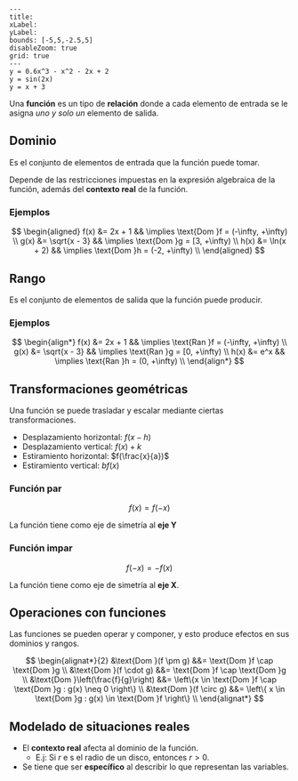 
```functionplot
---
title: 
xLabel: 
yLabel: 
bounds: [-5,5,-2.5,5]
disableZoom: true
grid: true
---
y = 0.6x^3 - x^2 - 2x + 2
y = sin(2x)
y = x + 3
```

Una **función** es un tipo de **relación** donde a cada elemento de entrada se le asigna *uno y solo un* elemento de salida.

## Dominio

Es el conjunto de elementos de entrada que la función puede tomar.

Depende de las restricciones impuestas en la expresión algebraica de la función, además del **contexto real** de la función.

### Ejemplos
$$
\begin{aligned}
f(x) &= 2x + 1       && \implies    \text{Dom }f = (-\infty, +\infty) \\
g(x) &= \sqrt{x - 3} && \implies    \text{Dom }g = [3, +\infty) \\
h(x) &= \ln(x + 2)   && \implies    \text{Dom }h = (-2, +\infty) \\
\end{aligned}
$$

## Rango

Es el conjunto de elementos de salida que la función puede producir.

### Ejemplos
$$
\begin{align*}
f(x) &= 2x + 1       && \implies \text{Ran }f = (-\infty, +\infty) \\
g(x) &= \sqrt{x - 3} && \implies \text{Ran }g = [0, +\infty) \\
h(x) &= e^x          && \implies \text{Ran }h = (0, +\infty) \\
\end{align*}
$$

## Transformaciones geométricas

Una función se puede trasladar y escalar mediante ciertas transformaciones.

- Desplazamiento horizontal: $f(x - h)$
- Desplazamiento vertical: $f(x) + k$
- Estiramiento horizontal: $f(\frac{x}{a})$
- Estiramiento vertical: $bf(x)$

### Función par

$$
f(x) = f(-x)
$$

La función tiene como eje de simetría al **eje Y**

### Función impar

$$
f(-x) = -f(x)
$$

La función tiene como eje de simetría al **eje X**.

## Operaciones con funciones

Las funciones se pueden operar y componer, y esto produce efectos en sus dominios y rangos.

$$
\begin{alignat*}{2}
&\text{Dom }(f \pm g)   &&= \text{Dom }f \cap \text{Dom }g \\
&\text{Dom }(f \cdot g) &&= \text{Dom }f \cap \text{Dom }g \\
&\text{Dom }\left(\frac{f}{g}\right) &&= \left\{x \in \text{Dom }f \cap \text{Dom }g : g(x) \neq 0 \right\} \\
&\text{Dom }(f \circ g) &&= \left\{ x \in \text{Dom }g : g(x) \in \text{Dom }f \right\} \\
\end{alignat*}
$$
## Modelado de situaciones reales

- El **contexto real** afecta al dominio de la función.
	- E.j: Si $r$ e s el radio de un disco, entonces $r \gt 0$.
- Se tiene que ser **específico** al describir lo que representan las variables.

